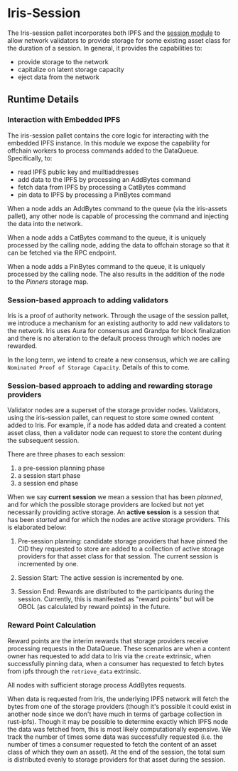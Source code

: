 # Iris-Session

The Iris-session pallet incorporates both IPFS and the [session module](https://github.com/paritytech/substrate/blob/master/frame/session/README.md) to allow network validators to provide storage for some existing asset class for the duration of a session. In general, it provides the capabilities to:

- provide storage to the network
- capitalize on latent storage capacity
- eject data from the network

## Runtime Details

### Interaction with Embedded IPFS

The iris-session pallet contains the core logic for interacting with the embedded IPFS instance. In this module we expose the capability for offchain workers to process commands added to the DataQueue. Specifically, to:

- read IPFS public key and muiltiaddresses
- add data to the IPFS by processing an AddBytes command
- fetch data from IPFS by processing a CatBytes command
- pin data to IPFS by processing a PinBytes command

When a node adds an AddBytes command to the queue (via the iris-assets pallet), any other node is capable of processing the command and injecting the data into the network.

When a node adds a CatBytes command to the queue, it is uniquely processed by the calling node, adding the data to offchain storage so that it can be fetched via the RPC endpoint.

When a node adds a PinBytes command to the queue, it is uniquely processed by the calling node. The also results in the addition of the node to the *Pinners* storage map.

### Session-based approach to adding validators

Iris is a proof of authority network. Through the usage of the session pallet, we introduce a mechanism for an existing authority to add new validators to the network. Iris uses Aura for consensus and Grandpa for block finalization and there is no alteration to the default process through which nodes are rewarded.

In the long term, we intend to create a new consensus, which we are calling `Nominated Proof of Storage Capacity`. Details of this to come.

### Session-based approach to adding and rewarding storage providers

Validator nodes are a superset of the storage provider nodes. Validators, using the iris-session pallet, can request to store some owned content added to Iris. For example, if a node has added data and created a content asset class, then a validator node can request to store the content during the subsequent session.

There are three phases to each session:

  1. a pre-session planning phase
  2. a session start phase
  3. a session end phase

When we say **current session** we mean a session that has been *planned*, and for which the possible storage providers are locked but not yet necessarily providing active storage. An **active session** is a session that has been *started* and for which the nodes are active storage providers. This is elaborated below:

1. Pre-session planning: candidate storage providers that have pinned the CID they requested to store are added to a collection of active storage providers for that asset class for that session. The current session is incremented by one.

2. Session Start: The active session is incremented by one.

3. Session End: Rewards are distributed to the participants during the session. Currently, this is manifested as "reward points" but will be OBOL (as calculated by reward points) in the future.

### Reward Point Calculation

Reward points are the interim rewards that storage providers receive processing requests in the DataQueue. These scenarios are when a content owner has requested to add data to Iris via the `create` extrinsic, when successfully pinning data, when a consumer has requested to fetch bytes from ipfs through the `retrieve_data` extrinsic.

All nodes with sufficient storage process AddBytes requests.

When data is requested from Iris, the underlying IPFS network will fetch the bytes from one of the storage providers (though it's possible it could exist in another node since we don't have much in terms of garbage collection in rust-ipfs). Though it may be possible to determine exactly which IPFS node the data was fetched from, this is most likely computationally expensive. We track the number of times some data was successfully requested (i.e. the number of times a consumer requested to fetch the content of an asset class of which they own an asset). At the end of the session, the total sum is distributed evenly to storage providers for that asset during the session.
